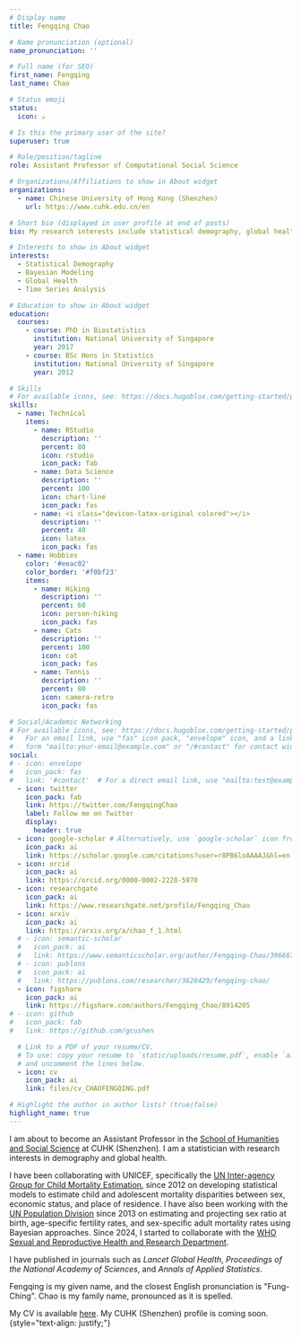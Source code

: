 ```yaml
---
# Display name
title: Fengqing Chao

# Name pronunciation (optional)
name_pronunciation: ''

# Full name (for SEO)
first_name: Fengqing
last_name: Chao

# Status emoji
status:
  icon: ☕️

# Is this the primary user of the site?
superuser: true

# Role/position/tagline
role: Assistant Professor of Computational Social Science

# Organizations/Affiliations to show in About widget
organizations:
  - name: Chinese University of Hong Kong (Shenzhen)
    url: https://www.cuhk.edu.cn/en

# Short bio (displayed in user profile at end of posts)
bio: My research interests include statistical demography, global health, Bayesian modeling, and time series analysis.

# Interests to show in About widget
interests:
  - Statistical Demography
  - Bayesian Modeling
  - Global Health
  - Time Series Analysis

# Education to show in About widget
education:
  courses:
    - course: PhD in Biostatistics
      institution: National University of Singapore
      year: 2017
    - course: BSc Hons in Statistics
      institution: National University of Singapore
      year: 2012

# Skills
# For available icons, see: https://docs.hugoblox.com/getting-started/page-builder/#icons
skills:
  - name: Technical
    items:
      - name: RStudio
        description: ''
        percent: 80
        icon: rstudio
        icon_pack: fab
      - name: Data Science
        description: ''
        percent: 100
        icon: chart-line
        icon_pack: fas
      - name: <i class="devicon-latex-original colored"></i>
        description: ''
        percent: 40
        icon: latex
        icon_pack: fas
  - name: Hobbies
    color: '#eeac02'
    color_border: '#f0bf23'
    items:
      - name: Hiking
        description: ''
        percent: 60
        icon: person-hiking
        icon_pack: fas
      - name: Cats
        description: ''
        percent: 100
        icon: cat
        icon_pack: fas
      - name: Tennis
        description: ''
        percent: 80
        icon: camera-retro
        icon_pack: fas

# Social/Academic Networking
# For available icons, see: https://docs.hugoblox.com/getting-started/page-builder/#icons
#   For an email link, use "fas" icon pack, "envelope" icon, and a link in the
#   form "mailto:your-email@example.com" or "/#contact" for contact widget.
social:
# - icon: envelope
#   icon_pack: fas
#   link: '#contact'  # For a direct email link, use "mailto:test@example.org".
  - icon: twitter
    icon_pack: fab
    link: https://twitter.com/FengqingChao
    label: Follow me on Twitter
    display:
      header: true
  - icon: google-scholar # Alternatively, use `google-scholar` icon from `ai` icon pack
    icon_pack: ai
    link: https://scholar.google.com/citations?user=r8PB6loAAAAJ&hl=en
  - icon: orcid
    icon_pack: ai
    link: https://orcid.org/0000-0002-2228-5970
  - icon: researchgate
    icon_pack: ai
    link: https://www.researchgate.net/profile/Fengqing_Chao
  - icon: arxiv
    icon_pack: ai
    link: https://arxiv.org/a/chao_f_1.html
  # - icon: semantic-scholar
  #   icon_pack: ai
  #   link: https://www.semanticscholar.org/author/Fengqing-Chao/39666710
  # - icon: publons
  #   icon_pack: ai
  #   link: https://publons.com/researcher/3628429/fengqing-chao/
  - icon: figshare
    icon_pack: ai
    link: https://figshare.com/authors/Fengqing_Chao/8914205
# - icon: github
#   icon_pack: fab
#   link: https://github.com/gcushen

  # Link to a PDF of your resume/CV.
  # To use: copy your resume to `static/uploads/resume.pdf`, enable `ai` icons in `params.yaml`,
  # and uncomment the lines below.
  - icon: cv
    icon_pack: ai
    link: files/cv_CHAOFENGQING.pdf

# Highlight the author in author lists? (true/false)
highlight_name: true
---
```


I am about to become an Assistant Professor in the [School of Humanities and Social Science](https://hss.cuhk.edu.cn/en) at CUHK (Shenzhen). I am a statistician with research interests in demography and global health.

I have been collaborating with UNICEF, specifically the [UN Inter-agency Group for Child Mortality Estimation](https://childmortality.org/), since 2012 on developing statistical models to estimate child and adolescent mortality disparities between sex, economic status, and place of residence. I have also been working with the [UN Population Division](https://www.un.org/development/desa/pd/) since 2013 on estimating and projecting sex ratio at birth, age-specific fertility rates, and sex-specific adult mortality rates using Bayesian approaches. Since 2024, I started to collaborate with the [WHO Sexual and Reproductive Health and Research Department](https://www.who.int/teams/sexual-and-reproductive-health-and-research-(srh)/human-reproduction-programme).

I have published in journals such as *Lancet Global Health*, *Proceedings of the National Academy of Sciences*, and *Annals of Applied Statistics*.

Fengqing is my given name, and the closest English pronunciation is "Fung-Ching". Chao is my family name, pronounced as it is spelled.

My CV is available [here](https://chaofengqing.github.io/chao_lab/files/cv_CHAOFENGQING.pdf). My CUHK (Shenzhen) profile is coming soon.
{style="text-align: justify;"}